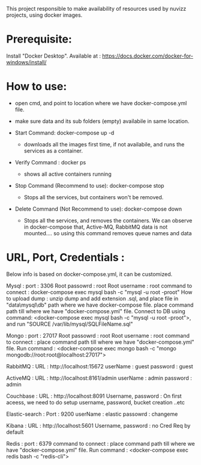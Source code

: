 This project responsible to make availability of resources used by nuvizz projects, using docker images.

Prerequisite:
=================
Install "Docker Desktop".
Available at : https://docs.docker.com/docker-for-windows/install/

How to use:
=================
- open cmd, and point to location where we have docker-compose.yml file.
- make sure data and its sub folders (empty) availabile in same location.

- Start Command: 
	docker-compose up -d
	* downloads all the images first time, if not availabile, and runs the services as a container.

- Verify Command :
	docker ps
	* shows all active containers running 

- Stop Command (Recommend to use):
	docker-compose stop
	* Stops all the services, but containers won't be removed. 

- Delete Command (Not Recommend to use):
	docker-compose down
	* Stops all the services, and removes the containers. We can observe in docker-compose that, Active-MQ, RabbitMQ data
	is not mounted.... so using this command removes queue names and data


URL, Port, Credentials :
=========================
Below info is based on docker-compose.yml, it can be customized.

Mysql : 
	port 					: 3306
	Root passowrd 			: root
	Root username 			: root
	command to connect  	: docker-compose exec mysql bash -c "mysql -u root -proot"
	How to upload dump  	: unzip dump and add extension .sql, and place file in "data\mysql\db" path where we have docker-compose file. place command path till where we have "docker-compose.yml" file. Connect to DB using command: <docker-compose exec mysql bash -c "mysql -u root -proot">, and run "SOURCE /var/lib/mysql/SQLFileName.sql"

Mongo :
	port 					: 27017
	Root passowrd 			: root
	Root username 			: root
	command to connect  	: place command path till where we have "docker-compose.yml" file. Run command : <docker-compose exec mongo bash -c "mongo mongodb://root:root@localhost:27017">

RabbitMQ :
	URL 					: http://localhost:15672
	userName 				: guest
	password				: guest
	
ActiveMQ :
	URL 					: http://localhost:8161/admin
	userName 				: admin
	password				: admin
	
Couchbase :
	URL 					: http://localhost:8091
	Username, password 		: On first aceess, we need to do setup username, password, bucket creation ..etc

Elastic-search :
	Port 					: 9200
	userName				: elastic
	passowrd				: changeme

Kibana :
	URL 					: http://localhost:5601
	Username, password 		: no Cred Req by default
	
Redis :
	port 					: 6379
	command to connect  	: place command path till where we have "docker-compose.yml" file. Run command : <docker-compose exec redis bash -c "redis-cli">
	

